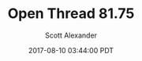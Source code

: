 ---
layout: podcast
title: "Open Thread 81.75"
author: Scott Alexander
description: https://slatestarcodex.com/2017/08/10/open-thread-81-75/
date: 2017-08-10 03:44:00 PDT
length: 84485
duration: 21
guid: open-thread-81-75
---